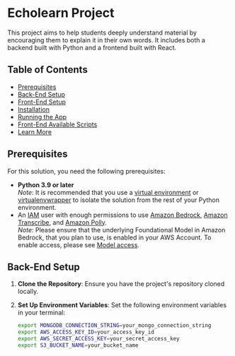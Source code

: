 # Echolearn Project

This project aims to help students deeply understand material by encouraging them to explain it in their own words. It includes both a backend built with Python and a frontend built with React.

## Table of Contents

- [Prerequisites](#prerequisites)
- [Back-End Setup](#back-end-setup)
- [Front-End Setup](#front-end-setup)
- [Installation](#installation)
- [Running the App](#running-the-app)
- [Front-End Available Scripts](#front-end-available-scripts)
- [Learn More](#learn-more)

## Prerequisites

For this solution, you need the following prerequisites:

- **Python 3.9 or later**  
  _Note_: It is recommended that you use a [virtual environment](https://docs.python.org/3.9/library/venv.html) or [virtualenvwrapper](https://virtualenvwrapper.readthedocs.io/en/latest/) to isolate the solution from the rest of your Python environment.
- An [IAM](https://aws.amazon.com/iam/) user with enough permissions to use [Amazon Bedrock](https://aws.amazon.com/bedrock/), [Amazon Transcribe](https://aws.amazon.com/pm/transcribe), and [Amazon Polly](https://aws.amazon.com/polly/).  
  _Note_: Please ensure that the underlying Foundational Model in Amazon Bedrock, that you plan to use, is enabled in your AWS Account. To enable access, please see [Model access](https://docs.aws.amazon.com/bedrock/latest/userguide/model-access.html).

## Back-End Setup

1. **Clone the Repository**: Ensure you have the project's repository cloned locally.

2. **Set Up Environment Variables**: Set the following environment variables in your terminal:
   ```bash
   export MONGODB_CONNECTION_STRING=your_mongo_connection_string
   export AWS_ACCESS_KEY_ID=your_access_key_id
   export AWS_SECRET_ACCESS_KEY=your_secret_access_key
   export S3_BUCKET_NAME=your_bucket_name
